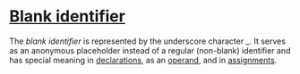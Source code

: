 # [Blank identifier](#blank-identifier)

The *blank identifier* is represented by the underscore character _. It serves as an anonymous placeholder instead of a regular (non-blank) identifier and has special meaning in [declarations](/Declarations%20and%20scope/), as an [operand](/Expressions/operands.html), and in [assignments](/Statements/assignments.html).
